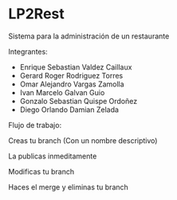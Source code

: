 # LP2Rest
Sistema para la administración de un restaurante

Integrantes:
- Enrique Sebastian Valdez Caillaux
- Gerard Roger Rodriguez Torres
- Omar Alejandro Vargas Zamolla
- Ivan Marcelo Galvan Guio
- Gonzalo Sebastian Quispe Ordoñez
- Diego Orlando Damian Zelada


Flujo de trabajo:


Creas tu branch (Con un nombre descriptivo)

La publicas inmeditamente

Modificas tu branch

Haces el merge y eliminas tu branch
